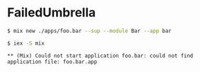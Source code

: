 # FailedUmbrella

```sh
$ mix new ./apps/foo.bar --sup --module Bar --app bar
```

```sh
$ iex -S mix
```
`** (Mix) Could not start application foo.bar: could not find application file: foo.bar.app`
